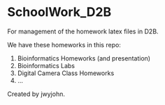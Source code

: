SchoolWork_D2B
===============

For management of the homework latex files in D2B.

We have these homeworks in this repo:
1. Bioinformatics Homeworks (and presentation)
2. Bioinformatics Labs
3. Digital Camera Class Homeworks
4. ...

Created by jwyjohn.
